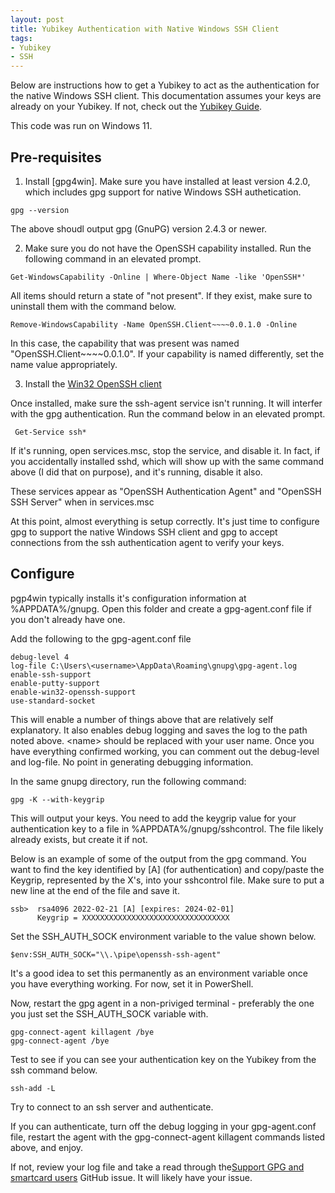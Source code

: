```yaml
---
layout: post
title: Yubikey Authentication with Native Windows SSH Client
tags: 
- Yubikey
- SSH
---
```


Below are instructions how to get a Yubikey to act as the authentication for the native Windows SSH client. This documentation assumes your keys are already on your Yubikey. If not, check out the [Yubikey Guide](https://github.com/drduh/YubiKey-Guide). 

This code was run on Windows 11.

## Pre-requisites

1. Install [gpg4win]. Make sure you have installed at least version 4.2.0, which includes gpg support for native Windows SSH authetication.

```pwsh
gpg --version
```
The above shoudl output gpg (GnuPG) version 2.4.3 or newer.

2. Make sure you do not have the OpenSSH capability installed. Run the following command in an elevated prompt.

```pwsh
Get-WindowsCapability -Online | Where-Object Name -like 'OpenSSH*'
```

All items should return a state of "not present". If they exist, make sure to uninstall them with the command below.

```pwsh
Remove-WindowsCapability -Name OpenSSH.Client~~~~0.0.1.0 -Online
```

In this case, the capability that was present was named "OpenSSH.Client~~~~0.0.1.0". If your capability is named differently, set the name value appropriately.

3. Install the [Win32 OpenSSH client](https://github.com/PowerShell/Win32-OpenSSH/wiki/Install-Win32-OpenSSH-Using-MSI)

Once installed, make sure the ssh-agent service isn't running. It will interfer with the gpg authentication. Run the command below in an elevated prompt.

```pwsh
 Get-Service ssh*
```

If it's running, open services.msc, stop the service, and disable it. In fact, if you accidentally installed sshd, which will show up with the same command above (I did that on purpose), and it's running, disable it also. 

These services appear as "OpenSSH Authentication Agent" and "OpenSSH SSH Server" when in services.msc

At this point, almost everything is setup correctly. It's just time to configure gpg to support the native Windows SSH client and gpg to accept connections from the ssh authentication agent to verify your keys.

## Configure

pgp4win typically installs it's configuration information at %APPDATA%/gnupg. Open this folder and create a gpg-agent.conf file if you don't already have one.

Add the following to the gpg-agent.conf file

```
debug-level 4
log-file C:\Users\<username>\AppData\Roaming\gnupg\gpg-agent.log
enable-ssh-support
enable-putty-support
enable-win32-openssh-support
use-standard-socket
```

This will enable a number of things above that are relatively self explanatory. It also enables debug logging and saves the log to the path noted above. &lt;name> should be replaced with your user name. Once you have everything confirmed working, you can comment out the debug-level and log-file. No point in generating debugging information.

In the same gnupg directory, run the following command:

```
gpg -K --with-keygrip
```

This will output your keys. You need to add the keygrip value for your authentication key to a file in %APPDATA%/gnupg/sshcontrol. The file likely already exists, but create it if not.

Below is an example of some of the output from the gpg command. You want to find the key identified by [A] (for authentication) and copy/paste the Keygrip, represented by the X's, into your sshcontrol file. Make sure to put a new line at the end of the file and save it.
```
ssb>  rsa4096 2022-02-21 [A] [expires: 2024-02-01]
      Keygrip = XXXXXXXXXXXXXXXXXXXXXXXXXXXXXXXXX
```

Set the SSH_AUTH_SOCK environment variable to the value shown below.

```pwsh
$env:SSH_AUTH_SOCK="\\.\pipe\openssh-ssh-agent"
```

It's a good idea to set this permanently as an environment variable once you have everything working. For now, set it in PowerShell.

Now, restart the gpg agent in a non-priviged terminal - preferably the one you just set the SSH_AUTH_SOCK variable with.

```pwsh
gpg-connect-agent killagent /bye
gpg-connect-agent /bye
```

Test to see if you can see your authentication key on the Yubikey from the ssh command below.

```
ssh-add -L
```

Try to connect to an ssh server and authenticate. 

If you can authenticate, turn off the debug logging in your gpg-agent.conf file, restart the agent with the gpg-connect-agent killagent commands listed above, and enjoy.

If not, review your log file and take a read through the[Support GPG and smartcard users](https://github.com/PowerShell/Win32-OpenSSH/issues/827) GitHub issue. It will likely have your issue.
